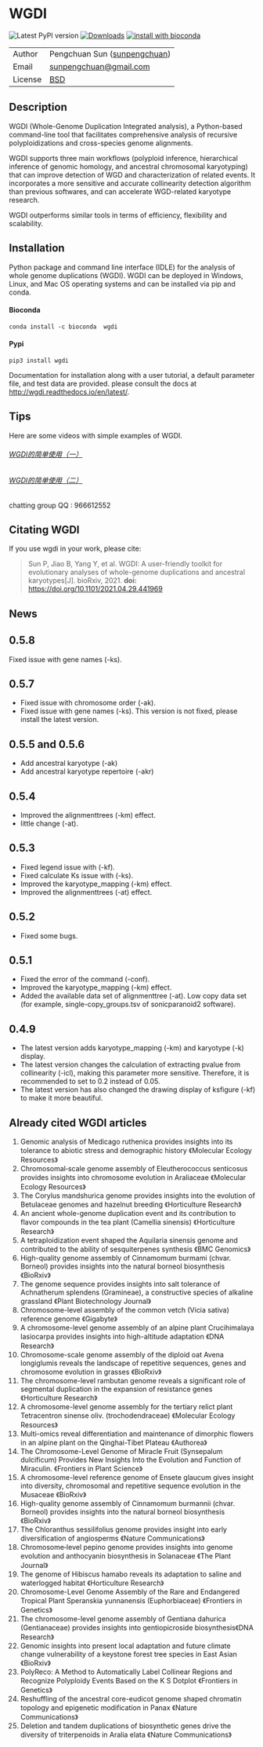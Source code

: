 # WGDI

![Latest PyPI version](https://img.shields.io/pypi/v/wgdi.svg) [![Downloads](https://pepy.tech/badge/wgdi/month)](https://pepy.tech/project/wgdi) [![install with bioconda](https://img.shields.io/badge/install%20with-bioconda-brightgreen.svg?style=flat)](http://bioconda.github.io/recipes/wgdi/README.html)

| | |
| --- | --- |
| Author  | Pengchuan Sun ([sunpengchuan](https//github.com/sunpengchuan)) |
| Email   | <sunpengchuan@gmail.com> |
| License | [BSD](http://creativecommons.org/licenses/BSD/) |

## Description

WGDI (Whole-Genome Duplication Integrated analysis), a Python-based command-line tool that facilitates comprehensive analysis of recursive polyploidizations and cross-species genome alignments.

WGDI supports three main workflows (polyploid inference, hierarchical inference of genomic homology, and ancestral chromosomal karyotyping) that can improve detection of WGD and characterization of related events. It incorporates a more sensitive and accurate collinearity detection algorithm than previous softwares, and can accelerate WGD-related karyotype research.

WGDI outperforms similar tools in terms of efficiency, flexibility and scalability.

## Installation

Python package and command line interface (IDLE) for the analysis of whole genome duplications (WGDI). WGDI can be deployed in Windows, Linux, and Mac OS operating systems and can be installed via pip and conda.

#### Bioconda

```
conda install -c bioconda  wgdi
```

#### Pypi

```
pip3 install wgdi
```

Documentation for installation along with a user tutorial, a default parameter file, and test data are provided. please consult the docs at <http://wgdi.readthedocs.io/en/latest/>.

## Tips

Here are some videos with simple examples of WGDI.

###### [WGDI的简单使用（一）](https://www.bilibili.com/video/BV1qK4y1U7eK)

###### [WGDI的简单使用（二）](https://www.bilibili.com/video/BV195411P7L1)

chatting group QQ : 966612552

## Citating WGDI

If you use wgdi in your work, please cite:

> Sun P, Jiao B, Yang Y, et al. WGDI: A user-friendly toolkit for evolutionary analyses of whole-genome duplications and ancestral karyotypes[J]. bioRxiv, 2021. **doi:** https://doi.org/10.1101/2021.04.29.441969

## News

## 0.5.8

Fixed issue with gene names (-ks).

## 0.5.7
- Fixed issue with chromosome order (-ak).
- Fixed issue with gene names (-ks).  This version is not fixed, please install the latest version.

## 0.5.5 and 0.5.6
* Add ancestral karyotype (-ak)
* Add ancestral karyotype repertoire (-akr)

## 0.5.4
* Improved the alignmenttrees (-km) effect.
* little change (-at).

## 0.5.3
* Fixed legend issue with (-kf).
* Fixed calculate Ks issue with (-ks).
* Improved the karyotype_mapping (-km) effect.
* Improved the alignmenttrees (-at) effect.

## 0.5.2
* Fixed some bugs.

## 0.5.1
* Fixed the error of the command (-conf).
* Improved the karyotype_mapping (-km) effect.
* Added the available data set of alignmenttree (-at). Low copy data set (for example, single-copy_groups.tsv of sonicparanoid2 software).

## 0.4.9
* The latest version adds karyotype_mapping (-km) and karyotype (-k) display.
* The latest version changes the calculation of extracting pvalue from collinearity (-icl), making this parameter more sensitive. Therefore, it is recommended to set to 0.2 instead of 0.05.
* The latest version has also changed the drawing display of ksfigure (-kf) to make it more beautiful.

## Already cited WGDI articles
1. Genomic analysis of Medicago ruthenica provides insights into its tolerance to abiotic stress and demographic history 《Molecular Ecology Resources》
2. Chromosomal‐scale genome assembly of Eleutherococcus senticosus provides insights into chromosome evolution in Araliaceae 《Molecular Ecology Resources》
3. The Corylus mandshurica genome provides insights into the evolution of Betulaceae genomes and hazelnut breeding 《Horticulture Research》
4. An ancient whole-genome duplication event and its contribution to flavor compounds in the tea plant (Camellia sinensis) 《Horticulture Research》
5. A tetraploidization event shaped the Aquilaria sinensis genome and contributed to the ability of sesquiterpenes synthesis 《BMC Genomics》
6. High-quality genome assembly of Cinnamomum burmami (chvar. Borneol) provides insights into the natural borneol biosynthesis 《BioRxiv》
7. The genome sequence provides insights into salt tolerance of Achnatherum splendens (Gramineae), a constructive species of alkaline grassland 《Plant Biotechnology Journal》
8. Chromosome-level assembly of the common vetch (Vicia sativa) reference genome 《Gigabyte》
9. A chromosome-level genome assembly of an alpine plant Crucihimalaya lasiocarpa provides insights into high-altitude adaptation 《DNA Research》
10. Chromosome-scale genome assembly of the diploid oat Avena longiglumis reveals the landscape of repetitive sequences, genes and chromosome evolution in grasses 《BioRxiv》
11. The chromosome-level rambutan genome reveals a significant role of segmental duplication in the expansion of resistance genes 《Horticulture Research》
12. A chromosome-level genome assembly for the tertiary relict plant Tetracentron sinense oliv. (trochodendraceae) 《Molecular Ecology Resources》
13. Multi-omics reveal differentiation and maintenance of dimorphic flowers in an alpine plant on the Qinghai-Tibet Plateau 《Authorea》
14. The Chromosome-Level Genome of Miracle Fruit (Synsepalum dulcificum) Provides New Insights Into the Evolution and Function of Miraculin. 《Frontiers in Plant Science》
15. A chromosome-level reference genome of Ensete glaucum gives insight into diversity, chromosomal and repetitive sequence evolution in the Musaceae 《BioRxiv》
16. High-quality genome assembly of Cinnamomum burmannii (chvar. Borneol) provides insights into the natural borneol biosynthesis 《BioRxiv》
17. The Chloranthus sessilifolius genome provides insight into early diversification of angiosperms 《Nature Communications》
18. Chromosome‐level pepino genome provides insights into genome evolution and anthocyanin biosynthesis in Solanaceae 《The Plant Journal》
19. The genome of Hibiscus hamabo reveals its adaptation to saline and waterlogged habitat 《Horticulture Research》
20. Chromosome-Level Genome Assembly of the Rare and Endangered Tropical Plant Speranskia yunnanensis (Euphorbiaceae) 《Frontiers in Genetics》
21. The chromosome-level genome assembly of Gentiana dahurica (Gentianaceae) provides insights into gentiopicroside biosynthesis《DNA Research》
22. Genomic insights into present local adaptation and future climate change vulnerability of a keystone forest tree species in East Asian 《BioRxiv》
23. PolyReco: A Method to Automatically Label Collinear Regions and Recognize Polyploidy Events Based on the K S Dotplot 《Frontiers in Genetics》
24. Reshuffling of the ancestral core-eudicot genome shaped chromatin topology and epigenetic modification in Panax 《Nature Communications》
25. Deletion and tandem duplications of biosynthetic genes drive the diversity of triterpenoids in Aralia elata 《Nature Communications》

